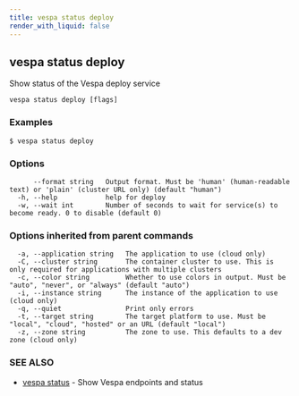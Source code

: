 ```yaml
---
title: vespa status deploy
render_with_liquid: false
---
```


## vespa status deploy

Show status of the Vespa deploy service

```
vespa status deploy [flags]
```

### Examples

```
$ vespa status deploy
```

### Options

```
      --format string   Output format. Must be 'human' (human-readable text) or 'plain' (cluster URL only) (default "human")
  -h, --help            help for deploy
  -w, --wait int        Number of seconds to wait for service(s) to become ready. 0 to disable (default 0)
```

### Options inherited from parent commands

```
  -a, --application string   The application to use (cloud only)
  -C, --cluster string       The container cluster to use. This is only required for applications with multiple clusters
  -c, --color string         Whether to use colors in output. Must be "auto", "never", or "always" (default "auto")
  -i, --instance string      The instance of the application to use (cloud only)
  -q, --quiet                Print only errors
  -t, --target string        The target platform to use. Must be "local", "cloud", "hosted" or an URL (default "local")
  -z, --zone string          The zone to use. This defaults to a dev zone (cloud only)
```

### SEE ALSO

* [vespa status](vespa_status.html)	 - Show Vespa endpoints and status

